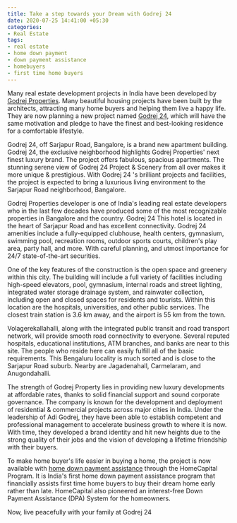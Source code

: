 ```yaml
---
title: Take a step towards your Dream with Godrej 24
date: 2020-07-25 14:41:00 +05:30
categories:
- Real Estate
tags:
- real estate
- home down payment
- down payment assistance
- homebuyers
- first time home buyers
---
```


Many real estate development projects in India have been developed by [Godrej Properties](https://homecapital.in/offering/developer/godrej-properties). Many beautiful housing projects have been built by the architects, attracting many home buyers and helping them live a happy life. They are now planning a new project named [Godrej 24](https://homecapital.in/property/140/godrej-24-bangalore-2-bhk), which will have the same motivation and pledge to have the finest and best-looking residence for a comfortable lifestyle.

Godrej 24, off Sarjapur Road, Bangalore, is a brand new apartment building. Godrej 24, the exclusive neighborhood highlights Godrej Properties' next finest luxury brand. The project offers fabulous, spacious apartments. The stunning serene view of Godrej 24 Project & Scenery from all over makes it more unique & prestigious. With Godrej 24 's brilliant projects and facilities, the project is expected to bring a luxurious living environment to the Sarjapur Road neighborhood, Bangalore.

Godrej Properties developer is one of India's leading real estate developers who in the last few decades have produced some of the most recognizable properties in Bangalore and the country. Godrej 24 This hotel is located in the heart of Sarjapur Road and has excellent connectivity. Godrej 24 amenities include a fully-equipped clubhouse, health centers, gymnasium, swimming pool, recreation rooms, outdoor sports courts, children's play area, party hall, and more. With careful planning, and utmost importance for 24/7 state-of-the-art securities.

One of the key features of the construction is the open space and greenery within this city. The building will include a full variety of facilities including high-speed elevators, pool, gymnasium, internal roads and street lighting, integrated water storage drainage system, and rainwater collection, including open and closed spaces for residents and tourists. Within this location are the hospitals, universities, and other public services. The closest train station is 3.6 km away, and the airport is 55 km from the town.

Volagerekallahalli, along with the integrated public transit and road transport network, will provide smooth road connectivity to everyone. Several reputed hospitals, educational institutions, ATM branches, and banks are near to this site. The people who reside here can easily fulfill all of the basic requirements. This Bengaluru locality is much sorted and is close to the Sarjapur Road suburb. Nearby are Jagadenahall, Carmelaram, and Anugondahalli.

The strength of Godrej Property lies in providing new luxury developments at affordable rates, thanks to solid financial support and sound corporate governance. The company is known for the development and deployment of residential & commercial projects across major cities in India. Under the leadership of Adi Godrej, they have been able to establish competent and professional management to accelerate business growth to where it is now. With time, they developed a brand identity and hit new heights due to the strong quality of their jobs and the vision of developing a lifetime friendship with their buyers.

To make home buyer's life easier in buying a home, the project is now available with [home down payment assistance](https://homecapital.in/contact-us) through the HomeCapital Program. It is India's first home down payment assistance program that financially assists first time home buyers to buy their dream home early rather than late. HomeCapital also pioneered an interest-free Down Payment Assistance (DPA) System for the homeowners.

Now, live peacefully with your family at Godrej 24



